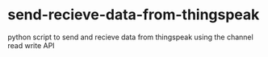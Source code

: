 # send-recieve-data-from-thingspeak
python script to send and recieve data from thingspeak using the channel read write API 
